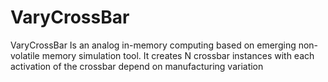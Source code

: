 # VaryCrossBar
VaryCrossBar Is an analog in-memory computing based on emerging non-volatile memory simulation tool. It creates N crossbar instances with each activation of the crossbar depend on manufacturing variation
